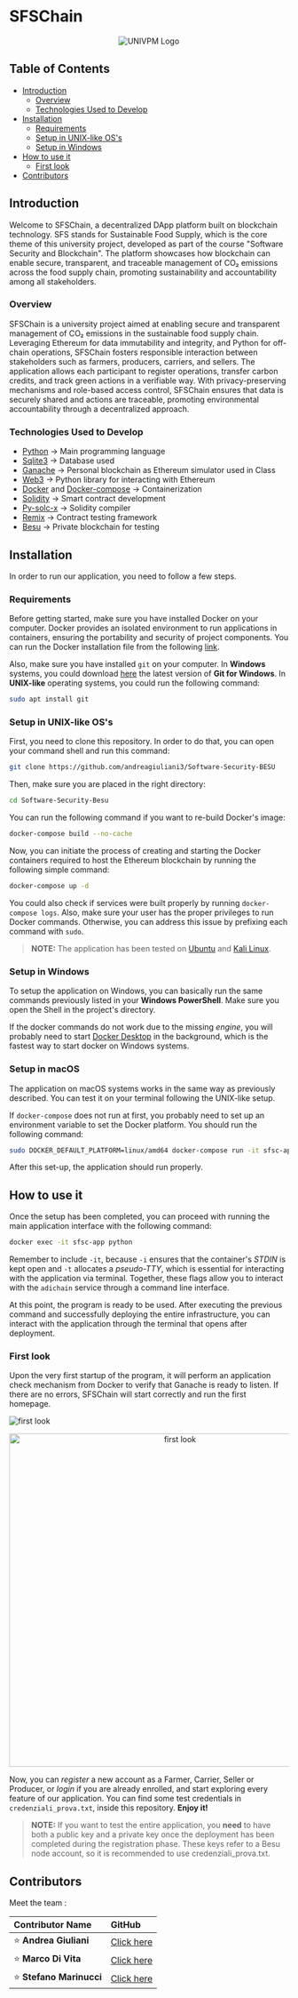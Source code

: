# SFSChain

<p align="center">
  <img src="https://www.univpm.it/Entra/Immagini/Icone/logo_univpm/LOGO_UNIVPM_390x154px.gif" alt="UNIVPM Logo">
</p>

## Table of Contents

- [Introduction](#introduction)
    - [Overview](#overview)
    - [Technologies Used to Develop](#technologies-used-to-develop)
- [Installation](#installation)
    - [Requirements](#requirements)
    - [Setup in UNIX-like OS's](#setup-in-unix-like-oss)
    - [Setup in Windows](#setup-in-windows)
- [How to use it](#how-to-use-it)
    - [First look](#first-look)
- [Contributors](#contributors)

## Introduction

Welcome to SFSChain, a decentralized DApp platform built on blockchain technology.
SFS stands for Sustainable Food Supply, which is the core theme of this university project, developed as part of the course "Software Security and Blockchain".
The platform showcases how blockchain can enable secure, transparent, and traceable management of CO₂ emissions across the food supply chain, promoting sustainability and accountability among all stakeholders.

### Overview

SFSChain is a university project aimed at enabling secure and transparent management of CO₂ emissions in the sustainable food supply chain. Leveraging Ethereum for data immutability and integrity, and Python for off-chain operations, SFSChain fosters responsible interaction between stakeholders such as farmers, producers, carriers, and sellers. The application allows each participant to register operations, transfer carbon credits, and track green actions in a verifiable way. With privacy-preserving mechanisms and role-based access control, SFSChain ensures that data is securely shared and actions are traceable, promoting environmental accountability through a decentralized approach.

### Technologies Used to Develop

- [Python](https://www.python.org/) -> Main programming language
- [Sqlite3](https://www.sqlite.org/) -> Database used
- [Ganache](https://archive.trufflesuite.com/ganache/) -> Personal blockchain as Ethereum simulator used in Class
- [Web3](https://web3py.readthedocs.io/en/stable/) -> Python library for interacting with Ethereum
- [Docker](https://www.docker.com/) and [Docker-compose](https://docs.docker.com/compose/) -> Containerization
- [Solidity](https://soliditylang.org/) -> Smart contract development
- [Py-solc-x](https://solcx.readthedocs.io/en/latest/) -> Solidity compiler
- [Remix](https://remix-project.org/?lang=it) -> Contract testing framework
- [Besu](https://besu.hyperledger.org) -> Private blockchain for testing

## Installation

In order to run our application, you need to follow a few steps.

### Requirements

Before getting started, make sure you have installed Docker on your computer. Docker provides an isolated environment to run applications in containers, ensuring the portability and security of project components. You can run the Docker installation file from the following [link](https://www.docker.com/).

Also, make sure you have installed `git` on your computer. In **Windows** systems, you could download [here](https://git-scm.com/download/win) the latest version of **Git for Windows**. In **UNIX-like** operating systems, you could run the following command:

```bash
sudo apt install git
```

### Setup in UNIX-like OS's

First, you need to clone this repository. In order to do that, you can open your command shell and run this command:

```bash
git clone https://github.com/andreagiuliani3/Software-Security-BESU
```

Then, make sure you are placed in the right directory:

```bash
cd Software-Security-Besu
```

You can run the following command if you want to re-build Docker's image:

```bash
docker-compose build --no-cache
```

Now, you can initiate the process of creating and starting the Docker containers required to host the Ethereum blockchain by running the following simple command:

```bash
docker-compose up -d
```

You could also check if services were built properly by running `docker-compose logs`. Also, make sure your user has the proper privileges to run Docker commands. Otherwise, you can address this issue by prefixing each command with `sudo`.

> **NOTE:** The application has been tested on [Ubuntu](https://ubuntu.com/) and [Kali Linux](https://www.kali.org/).

### Setup in Windows

To setup the application on Windows, you can basically run the same commands previously listed in your **Windows PowerShell**. Make sure you open the Shell in the project's directory.

If the docker commands do not work due to the missing *engine*, you will probably need to start [Docker Desktop](https://www.docker.com/products/docker-desktop/) in the background, which is the fastest way to start docker on Windows systems. 

### Setup in macOS

The application on macOS systems works in the same way as previously described. You can test it on your terminal following the UNIX-like setup. 

If `docker-compose` does not run at first, you probably need to set up an environment variable to set the Docker platform. You should run the following command:

```bash
sudo DOCKER_DEFAULT_PLATFORM=linux/amd64 docker-compose run -it sfsc-app
```

After this set-up, the application should run properly.

## How to use it

Once the setup has been completed, you can proceed with running the main application interface with the following command:

```bash
docker exec -it sfsc-app python
```

Remember to include `-it`, because `-i` ensures that the container's *STDIN* is kept open and `-t` allocates a *pseudo-TTY*, which is essential for interacting with the application via terminal. Together, these flags allow you to interact with the `adichain` service through a command line interface.

At this point, the program is ready to be used. After executing the previous command and successfully deploying the entire infrastructure, you can interact with the application through the terminal that opens after deployment.

### First look

Upon the very first startup of the program, it will perform an application check mechanism from Docker to verify that Ganache is ready to listen. If there are no errors, SFSChain will start correctly and run the first homepage.

![first look](https://github.com/andreagiuliani3/Software-Security-BESU/blob/main/first_look.png)
<p align="center">
  <img src="https://github.com/andreagiuliani3/Software-Security-BESU/blob/main/first_look.png" alt="first look" width="600">
</p>


Now, you can *register* a new account as a Farmer, Carrier, Seller or Producer, or *login* if you are already enrolled, and start exploring every feature of our application.
You can find some test credentials in `credenziali_prova.txt`, inside this repository.
**Enjoy it!**

> **NOTE:**  If you want to test the entire application, you **need** to have both a public key and a private key once the deployment has been completed during the registration phase.
These keys refer to a Besu node account, so it is recommended to use credenziali_prova.txt. 


## Contributors
Meet the team :

| Contributor Name      | GitHub                                  |
|:----------------------|:----------------------------------------|
| ⭐ **Andrea Giuliani**    | [Click here](https://github.com/andreagiuliani3) |
| ⭐ **Marco Di Vita**      | [Click here](https://github.com/divitamarco) |
| ⭐ **Stefano Marinucci**  | [Click here](https://github.com/MarraX99) |



